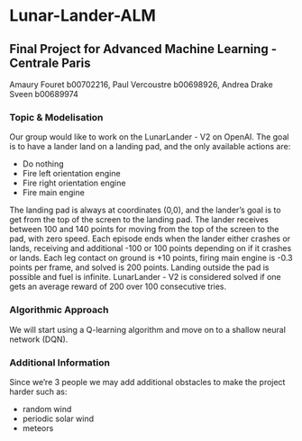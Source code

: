 # Lunar-Lander-ALM
## Final Project for Advanced Machine Learning - Centrale Paris

Amaury Fouret b00702216, Paul Vercoustre b00698926, Andrea Drake Sveen b00689974

### Topic & Modelisation
Our group would like to work on the LunarLander - V2 on OpenAI. The goal is to have a lander
land on a landing pad, and the only available actions are:
- Do nothing
- Fire left orientation engine
- Fire right orientation engine
- Fire main engine

The landing pad is always at coordinates (0,0), and the lander’s goal is to get from the top of the
screen to the landing pad. The lander receives between 100 and 140 points for moving from the
top of the screen to the pad, with zero speed. Each episode ends when the lander either crashes
or lands, receiving and additional -100 or 100 points depending on if it crashes or lands. Each
leg contact on ground is +10 points, firing main engine is -0.3 points per frame, and solved is 200
points. Landing outside the pad is possible and fuel is infinite. LunarLander - V2 is considered
solved if one gets an average reward of 200 over 100 consecutive tries.
### Algorithmic Approach
We will start using a Q-learning algorithm and move on to a shallow neural network (DQN).
### Additional Information
Since we’re 3 people we may add additional obstacles to make the project harder such as:
- random wind
- periodic solar wind
- meteors
